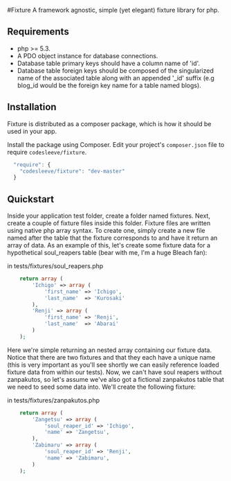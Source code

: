 #Fixture
A framework agnostic, simple (yet elegant) fixture library for php.

## Requirements
* php >= 5.3.
* A PDO object instance for database connections.
* Database table primary keys should have a column name of 'id'.
* Database table foreign keys should be composed of the singularized name of the associated table along with an appended '_id' suffix (e.g blog_id would be the foreign key name for a table named blogs).

## Installation
Fixture is distributed as a composer package, which is how it should be used in your app.

Install the package using Composer.  Edit your project's `composer.json` file to require `codesleeve/fixture`.

```js
  "require": {
    "codesleeve/fixture": "dev-master"
  }
```

## Quickstart
Inside your application test folder, create a folder named fixtures.  Next, create a couple of fixture files inside this folder.  Fixture files are written using native php array syntax.  To create one, simply create a new file named after the table that the fixture corresponds to and have it return an array of data.  As an example of this, let's create some fixture data for a hypothetical soul_reapers table (bear with me, I'm a huge Bleach fan):

in tests/fixtures/soul_reapers.php
```php
	return array (
		'Ichigo' => array (
			'first_name' => 'Ichigo',
			'last_name'  => 'Kurosaki'		
		),
		'Renji' => array (
			'first_name' => 'Renji',
			'last_name'  => 'Abarai'		
		)
	);
```

Here we're simple returning an nested array containing our fixture data.  Notice that there are two fixtures and that they each have a unique name (this is very important as you'll see shortly we can easily reference loaded fixture data from within our tests).  Now, we can't have soul reapers without zanpakutos, so let's assume we've also got a fictional zanpakutos table that we need to seed some data into.  We'll create the following fixture:

in tests/fixtures/zanpakutos.php
```php
	return array (
		'Zangetsu' => array (
			'soul_reaper_id' => 'Ichigo',
			'name' => 'Zangetsu',
		),
		'Zabimaru' => array (
			'soul_reaper_id' => 'Renji',
			'name' => 'Zabimaru',
		)
	);
```